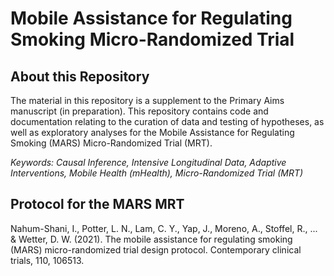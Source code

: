 <!---
---
output:
  pdf_document: default
urlcolor: magenta
---
--->

# Mobile Assistance for Regulating Smoking Micro-Randomized Trial

## About this Repository

The material in this repository is a supplement to the Primary Aims manuscript (in preparation). This repository contains code and documentation relating to the curation of data and testing of hypotheses, as well as exploratory analyses for the Mobile Assistance for Regulating Smoking (MARS) Micro-Randomized Trial (MRT).

_Keywords: Causal Inference, Intensive Longitudinal Data, Adaptive Interventions, Mobile Health (mHealth), Micro-Randomized Trial (MRT)_

## Protocol for the MARS MRT

Nahum-Shani, I., Potter, L. N., Lam, C. Y., Yap, J., Moreno, A., Stoffel, R., ... & Wetter, D. W. (2021). The mobile assistance for regulating smoking (MARS) micro-randomized trial design protocol. Contemporary clinical trials, 110, 106513.